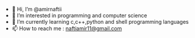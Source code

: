 - 👋 Hi, I’m @amirnaftii
- 👀 I’m interested in programming and computer science 
- 🌱 I’m currently learning c,c++,python and shell programming languages 
- 📫 How to reach me :
  naftiamir11@gmail.com

<!---
amirnaftii/amirnaftii is a ✨ special ✨ repository because its `README.md` (this file) appears on your GitHub profile.
You can click the Preview link to take a look at your changes.
--->
